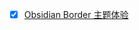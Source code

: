 
- [x] [Obsidian Border 主题体验](https://garden.maxieewong.com/000.wiki/Obsidian%20Border%20%E4%B8%BB%E9%A2%98%E4%BD%93%E9%AA%8C/)
